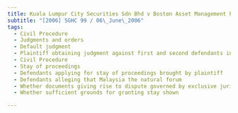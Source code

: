 ```yaml
---
title: Kuala Lumpur City Securities Sdn Bhd v Boston Asset Management Pte Ltd (formerly known 
subtitle: "[2006] SGHC 99 / 06\_June\_2006"
tags:
  - Civil Procedure
  - Judgments and orders
  - Default judgment
  - Plaintiff obtaining judgment against first and second defendants in default of appearance and in default of defence respectively
  - Civil Procedure
  - Stay of proceedings
  - Defendants applying for stay of proceedings brought by plaintiff
  - Defendants alleging that Malaysia the natural forum
  - Whether documents giving rise to dispute governed by exclusive jurisdiction clause
  - Whether sufficient grounds for granting stay shown

---
```


